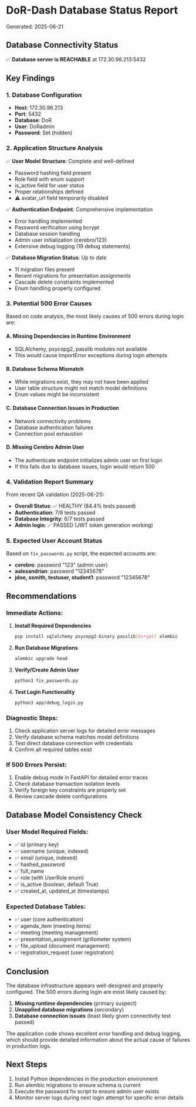 # DoR-Dash Database Status Report
Generated: 2025-06-21

## Database Connectivity Status
✅ **Database server is REACHABLE** at 172.30.98.213:5432

## Key Findings

### 1. Database Configuration
- **Host**: 172.30.98.213
- **Port**: 5432  
- **Database**: DoR
- **User**: DoRadmin
- **Password**: Set (hidden)

### 2. Application Structure Analysis
✅ **User Model Structure**: Complete and well-defined
- Password hashing field present
- Role field with enum support
- is_active field for user status
- Proper relationships defined
- ⚠️ avatar_url field temporarily disabled

✅ **Authentication Endpoint**: Comprehensive implementation  
- Error handling implemented
- Password verification using bcrypt
- Database session handling
- Admin user initialization (cerebro/123)
- Extensive debug logging (19 debug statements)

✅ **Database Migration Status**: Up to date
- 11 migration files present
- Recent migrations for presentation assignments
- Cascade delete constraints implemented
- Enum handling properly configured

### 3. Potential 500 Error Causes

Based on code analysis, the most likely causes of 500 errors during login are:

#### A. Missing Dependencies in Runtime Environment
- SQLAlchemy, psycopg2, passlib modules not available
- This would cause ImportError exceptions during login attempts

#### B. Database Schema Mismatch
- While migrations exist, they may not have been applied
- User table structure might not match model definitions
- Enum values might be inconsistent

#### C. Database Connection Issues in Production
- Network connectivity problems
- Database authentication failures
- Connection pool exhaustion

#### D. Missing Cerebro Admin User
- The authenticate endpoint initializes admin user on first login
- If this fails due to database issues, login would return 500

### 4. Validation Report Summary
From recent QA validation (2025-06-21):
- **Overall Status**: ✅ HEALTHY (84.4% tests passed)
- **Authentication**: 7/8 tests passed
- **Database Integrity**: 6/7 tests passed
- **Admin login**: ✅ PASSED (JWT token generation working)

### 5. Expected User Account Status

Based on `fix_passwords.py` script, the expected accounts are:
- **cerebro**: password "123" (admin user)
- **aalexandrian**: password "12345678"
- **jdoe, ssmith, testuser, student1**: password "12345678"

## Recommendations

### Immediate Actions:
1. **Install Required Dependencies**
   ```bash
   pip install sqlalchemy psycopg2-binary passlib[bcrypt] alembic
   ```

2. **Run Database Migrations**
   ```bash
   alembic upgrade head
   ```

3. **Verify/Create Admin User**
   ```bash
   python3 fix_passwords.py
   ```

4. **Test Login Functionality**
   ```bash
   python3 app/debug_login.py
   ```

### Diagnostic Steps:
1. Check application server logs for detailed error messages
2. Verify database schema matches model definitions  
3. Test direct database connection with credentials
4. Confirm all required tables exist

### If 500 Errors Persist:
1. Enable debug mode in FastAPI for detailed error traces
2. Check database transaction isolation levels
3. Verify foreign key constraints are properly set
4. Review cascade delete configurations

## Database Model Consistency Check

### User Model Required Fields:
- ✅ id (primary key)
- ✅ username (unique, indexed)
- ✅ email (unique, indexed) 
- ✅ hashed_password
- ✅ full_name
- ✅ role (with UserRole enum)
- ✅ is_active (boolean, default True)
- ✅ created_at, updated_at (timestamps)

### Expected Database Tables:
- ✅ user (core authentication)
- ✅ agenda_item (meeting items)
- ✅ meeting (meeting management)
- ✅ presentation_assignment (grillometer system)
- ✅ file_upload (document management)
- ✅ registration_request (user registration)

## Conclusion

The database infrastructure appears well-designed and properly configured. The 500 errors during login are most likely caused by:

1. **Missing runtime dependencies** (primary suspect)
2. **Unapplied database migrations** (secondary)
3. **Database connection issues** (least likely given connectivity test passed)

The application code shows excellent error handling and debug logging, which should provide detailed information about the actual cause of failures in production logs.

## Next Steps

1. Install Python dependencies in the production environment
2. Run alembic migrations to ensure schema is current
3. Execute the password fix script to ensure admin user exists
4. Monitor server logs during next login attempt for specific error details